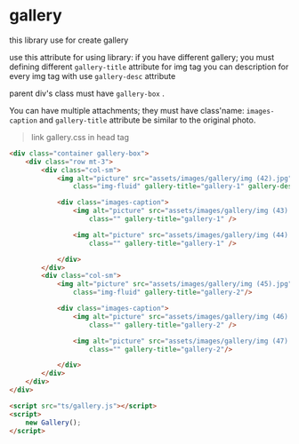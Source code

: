 # gallery
this library use for create gallery 

use this attribute for using library:
if you have different gallery; you must defining different `gallery-title` attribute for img tag
you can description for every img tag with use `gallery-desc` attribute

parent div's class must have `gallery-box` .

You can have multiple attachments; they must have class'name: `images-caption`  and `gallery-title` attribute be similar to the original photo.

> link gallery.css in head tag 

```html
<div class="container gallery-box">
    <div class="row mt-3">
        <div class="col-sm">
            <img alt="picture" src="assets/images/gallery/img (42).jpg"
                class="img-fluid" gallery-title="gallery-1" gallery-desc="desc"/>

            <div class="images-caption">
                <img alt="picture" src="assets/images/gallery/img (43).jpg"
                    class="" gallery-title="gallery-1" />

                <img alt="picture" src="assets/images/gallery/img (44).jpg"
                    class="" gallery-title="gallery-1" />

            </div>
        </div>
        <div class="col-sm">
            <img alt="picture" src="assets/images/gallery/img (45).jpg"
                class="img-fluid" gallery-title="gallery-2"/>

            <div class="images-caption">
                <img alt="picture" src="assets/images/gallery/img (46).jpg"
                    class="" gallery-title="gallery-2" />

                <img alt="picture" src="assets/images/gallery/img (47).jpg"
                    class="" gallery-title="gallery-2"/>

            </div>
        </div>
    </div>
</div>

<script src="ts/gallery.js"></script>
<script>
    new Gallery();
</script>

```
